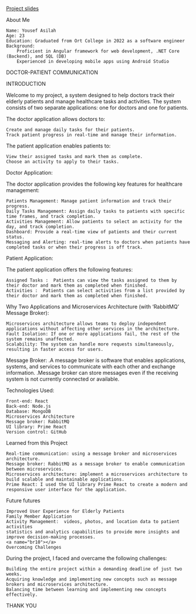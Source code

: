 <a name="br1"></a>

<a href="https://docs.google.com/presentation/d/1x5JF86bZdxHHt35I0V3HT3M1zPy9zIjH/edit#slide=id.p8">Project slides</a>

<a name="br1"></a>
About Me

    Name: Yousef Asilah
    Age: 23
    Education: Graduated from Ort College in 2022 as a software engineer
    Background:
        Proficient in Angular framework for web development, .NET Core (Backend), and SQL (DB)
        Experienced in developing mobile apps using Android Studio

<a name="br2"></a>
DOCTOR-PATIENT COMMUNICATION

<a name="br3"></a>
INTRODUCTION

Welcome to my project, a system designed to help doctors track their elderly patients and manage healthcare tasks and activities. The system consists of two separate applications: one for doctors and one for patients.

The doctor application allows doctors to:

    Create and manage daily tasks for their patients.
    Track patient progress in real-time and manage their information.

The patient application enables patients to:

    View their assigned tasks and mark them as complete.
    Choose an activity to apply to their tasks.

<a name="br4"></a>
Doctor Application:

The doctor application provides the following key features for healthcare management:

    Patients Management: Manage patient information and track their progress.
    Daily Tasks Management: Assign daily tasks to patients with specific time frames, and track completion.
    Activities Management: Allow patients to select an activity for the day, and track completion.
    Dashboard: Provide a real-time view of patients and their current status.
    Messaging and Alerting: real-time alerts to doctors when patients have completed tasks or when their progress is off track.

<a name="br5"></a>
Patient Application:

The patient application offers the following features:

    Assigned Tasks :  Patients can view the tasks assigned to them by their doctor and mark them as completed when finished.
    Activities :  Patients can select activities from a list provided by their doctor and mark them as completed when finished.

<a name="br6"></a>
Why Two Applications and Microservices Architecture (with ‘RabbitMQ’ Message Broker):

    Microservices architecture allows teams to deploy independent applications without affecting other services in the architecture.
    Fault Isolation: If one or more applications fail, the rest of the system remains unaffected.
    Scalability: The system can handle more requests simultaneously, resulting in faster access for users.

Message Broker:
.A message broker is software that enables applications, systems, and services to communicate with each other and exchange information.
.Message broker can store messages even if the receiving system is not currently connected or available.

<a name="br7"></a>
Technologies Used:

    Front-end: React
    Back-end: Node.js
    Database: MongoDB
    Microservices Architecture
    Message broker: RabbitMQ
    UI library: Prime React
    Version control: GitHub

<a name="br8"></a>
 Learned from this Project


    Real-time communication: using a message broker and microservices architecture.
    Message broker: RabbitMQ as a message broker to enable communication between microservices.
    Microservices architecture: implement a microservices architecture to build scalable and maintainable applications.
    Prime React: I used the UI library Prime React to create a modern and responsive user interface for the application.

<a name="br10"></a>
Future futures 


    Improved User Experience for Elderly Patients
    Family Member Application
    Activity Management:  videos, photos, and location data to patient activities
    statistics and analytics capabilities to provide more insights and improve decision-making processes.
    <a name="br10"></a>
    Overcoming Challenges

During the project, I faced and overcame the following challenges:

    Building the entire project within a demanding deadline of just two weeks.
    Acquiring knowledge and implementing new concepts such as message brokers and microservices architecture.
    Balancing time between learning and implementing new concepts effectively.

<a name="br11"></a>
THANK YOU

